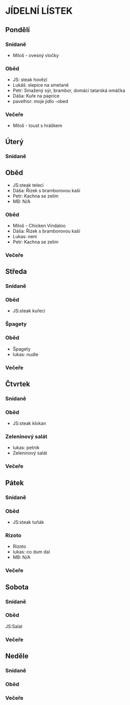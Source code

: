 ﻿# JÍDELNÍ LÍSTEK

## Pondělí
### Snídaně
 - Miloš - ovesný vločky

### Oběd
 - JS: steak hovězí
 - Lukáš: slepice na smetaně
 - Petr: Smažený sýr, brambor, domácí tatarská omáčka
 - Dáša:  Kuře na paprice
 - pavelhor: moje jidlo -obed
### Večeře
 - Miloš - toust s hráškem

## Úterý
### Snídaně
## Oběd 
 - JS:steak telecí
 - Dáša: Řízek s bramborovou kaší
 - Petr: Kachna se zelím
 - MB: N/A

### Oběd
 - Miloš - Chicken Vindaloo
 - Dáša: Řízek s bramborovou kaší
 - Lukas: neni
 - Petr: Kachna se zelím
### Večeře

## Středa
### Snídaně
### Oběd
 - JS:steak kuřecí
### Špagety
### Oběd
 - Špagety
 - lukas: nudle
### Večeře

## Čtvrtek
### Snídaně
### Oběd
 - JS:steak klokan
### Zeleninový salát
 - lukas: petnik
 - Zeleninový salát
### Večeře

## Pátek
### Snídaně
### Oběd
 - JS:steak tuňák
### Rizoto	
 - Rizoto	
 - lukas: co dum dal
 - MB: N/A
### Večeře

## Sobota
### Snídaně
### Oběd
JS:Salat
### Večeře

## Neděle
### Snídaně
### Oběd
### Večeře